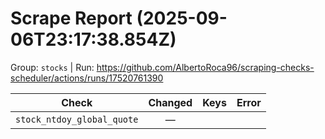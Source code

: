 # Scrape Report (2025-09-06T23:17:38.854Z)

Group: `stocks`  |  Run: https://github.com/AlbertoRoca96/scraping-checks-scheduler/actions/runs/17520761390

| Check | Changed | Keys | Error |
|---|:---:|:--|:--|
| `stock_ntdoy_global_quote` | — |  |  |
